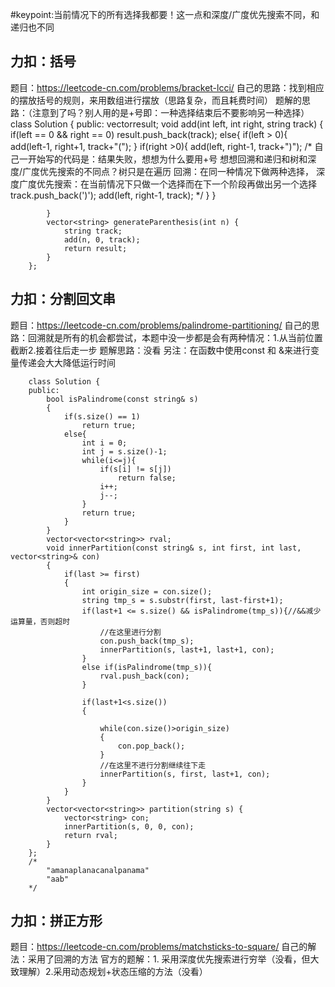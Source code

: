 #keypoint:当前情况下的所有选择我都要！这一点和深度/广度优先搜索不同，和递归也不同

## 力扣：括号
题目：https://leetcode-cn.com/problems/bracket-lcci/
自己的思路：找到相应的摆放括号的规则，来用数组进行摆放（思路复杂，而且耗费时间）
题解的思路：（注意到了吗？别人用的是+号即：一种选择结束后不要影响另一种选择）
		class Solution {
		public:
		    vector<string>result;
		    void add(int left, int right, string track)
		    {
		        if(left == 0 && right == 0)
		            result.push_back(track);
		        else{
		            if(left > 0){
		                add(left-1, right+1, track+"(");
		            } 
		            if(right >0){
		                add(left, right-1, track+")");
		                /*
		                    自己一开始写的代码是：结果失败，想想为什么要用+号
		                    想想回溯和递归和树和深度/广度优先搜索的不同点？树只是在遍历
		                    回溯：在同一种情况下做两种选择，
		                    深度广度优先搜索：在当前情况下只做一个选择而在下一个阶段再做出另一个选择
		                    track.push_back(')');
		                    add(left, right-1, track);
		                */
		            }
		        }
		        
		    }
		    vector<string> generateParenthesis(int n) {
		        string track;
		        add(n, 0, track);
		        return result;
		    }
		};


## 力扣：分割回文串
题目：https://leetcode-cn.com/problems/palindrome-partitioning/
自己的思路：回溯就是所有的机会都尝试，本题中没一步都是会有两种情况：1.从当前位置截断2.接着往后走一步
题解思路：没看
另注：在函数中使用const 和 &来进行变量传递会大大降低运行时间


		class Solution {
		public:
		    bool isPalindrome(const string& s)
		    {
		        if(s.size() == 1)
		            return true;
		        else{
		            int i = 0;
		            int j = s.size()-1;
		            while(i<=j){
		                if(s[i] != s[j])
		                    return false;
		                i++;
		                j--;
		            }
		            return true;
		        }
		    }
		    vector<vector<string>> rval;
		    void innerPartition(const string& s, int first, int last, vector<string>& con)
		    {
		        if(last >= first)
		        {
		            int origin_size = con.size();
		            string tmp_s = s.substr(first, last-first+1);
		            if(last+1 <= s.size() && isPalindrome(tmp_s)){//&&减少运算量，否则超时
		                //在这里进行分割
		                con.push_back(tmp_s);
		                innerPartition(s, last+1, last+1, con);
		            }
		            else if(isPalindrome(tmp_s)){
		                rval.push_back(con);
		            }
		 
		            if(last+1<s.size())
		            {
		                
		                while(con.size()>origin_size)
		                {
		                    con.pop_back();
		                }
		                //在这里不进行分割继续往下走
		                innerPartition(s, first, last+1, con);
		            }
		        }
		    }
		    vector<vector<string>> partition(string s) {
		        vector<string> con;
		        innerPartition(s, 0, 0, con);
		        return rval;
		    }
		};
		/*
		    "amanaplanacanalpanama"
		    "aab"
		*/


## 力扣：拼正方形
题目：https://leetcode-cn.com/problems/matchsticks-to-square/
自己的解法：采用了回溯的方法
官方的题解：1. 采用深度优先搜索进行穷举（没看，但大致理解）2.采用动态规划+状态压缩的方法（没看）

